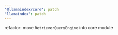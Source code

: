 ```yaml
---
"@llamaindex/core": patch
"llamaindex": patch
---
```


refactor: move `RetrieverQueryEngine` into core module
